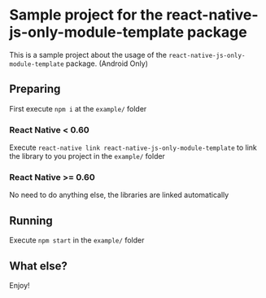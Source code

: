 # Sample project for the react-native-js-only-module-template package

This is a sample project about the usage of the `react-native-js-only-module-template` package. (Android Only)

## Preparing

First execute `npm i` at the `example/` folder

### React Native < 0.60

Execute `react-native link react-native-js-only-module-template` to link the library to you project in the `example/` folder

### React Native >= 0.60

No need to do anything else, the libraries are linked automatically

## Running

Execute `npm start` in the `example/` folder

## What else?

Enjoy!
